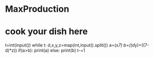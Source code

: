 # MaxProduction
# cook your dish here
t=int(input())
while t:
    d,x,y,z=map(int,input().split())
    a=(x*7)
    b=((d*y)+((7-d)*z))
    if(a>b):
        print(a)
    else:
        print(b)
    t-=1
